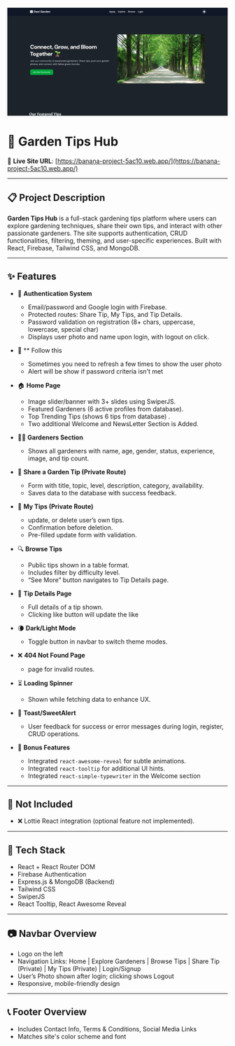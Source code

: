 ![Desi Garden](desi-garden-image.png)

# 🌿 Garden Tips Hub

🔗 **Live Site URL**: [https://banana-project-5ac10.web.app/](https://banana-project-5ac10.web.app/)

---

## 📋 Project Description

**Garden Tips Hub** is a full-stack gardening tips platform where users can explore gardening techniques, share their own tips, and interact with other passionate gardeners. The site supports authentication, CRUD functionalities, filtering, theming, and user-specific experiences. Built with React, Firebase, Tailwind CSS, and MongoDB.

---

## ✨ Features

- 🔐 **Authentication System**

  - Email/password and Google login with Firebase.
  - Protected routes: Share Tip, My Tips, and Tip Details.
  - Password validation on registration (8+ chars, uppercase, lowercase, special char)
  - Displays user photo and name upon login, with logout on click.

- 🔐 \*\* Follow this

  - Sometimes you need to refresh a few times to show the user photo
  - Alert will be show if password criteria isn't met

- 🏠 **Home Page**

  - Image slider/banner with 3+ slides using SwiperJS.
  - Featured Gardeners (6 active profiles from database).
  - Top Trending Tips (shows 6 tips from database) .
  - Two additional Welcome and NewsLetter Section is Added.

- 🧑‍🌾 **Gardeners Section**

  - Shows all gardeners with name, age, gender, status, experience, image, and tip count.

- 🌱 **Share a Garden Tip (Private Route)**

  - Form with title, topic, level, description, category, availability.
  - Saves data to the database with success feedback.

- 📁 **My Tips (Private Route)**

  - update, or delete user’s own tips.
  - Confirmation before deletion.
  - Pre-filled update form with validation.

- 🔍 **Browse Tips**

  - Public tips shown in a table format.
  - Includes filter by difficulty level.
  - “See More” button navigates to Tip Details page.

- 🧾 **Tip Details Page**

  - Full details of a tip shown.
  - Clicking like button will update the like

- 🌘 **Dark/Light Mode**

  - Toggle button in navbar to switch theme modes.

- ❌ **404 Not Found Page**

  - page for invalid routes.

- ⏳ **Loading Spinner**

  - Shown while fetching data to enhance UX.

- 💬 **Toast/SweetAlert**

  - User feedback for success or error messages during login, register, CRUD operations.

- 🎁 **Bonus Features**
  - Integrated `react-awesome-reveal` for subtle animations.
  - Integrated `react-tooltip` for additional UI hints.
  - Integrated `react-simple-typewriter` in the Welcome section

---

## 🚫 Not Included

- ❌ Lottie React integration (optional feature not implemented).

---

## 🔧 Tech Stack

- React + React Router DOM
- Firebase Authentication
- Express.js & MongoDB (Backend)
- Tailwind CSS
- SwiperJS
- React Tooltip, React Awesome Reveal

---

## 📷 Navbar Overview

- Logo on the left
- Navigation Links: Home | Explore Gardeners | Browse Tips | Share Tip (Private) | My Tips (Private) | Login/Signup
- User’s Photo shown after login; clicking shows Logout
- Responsive, mobile-friendly design

---

## 📞 Footer Overview

- Includes Contact Info, Terms & Conditions, Social Media Links
- Matches site's color scheme and font
